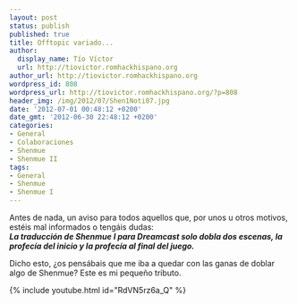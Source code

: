 ```yaml
---
layout: post
status: publish
published: true
title: Offtopic variado...
author:
  display_name: Tío Víctor
  url: http://tiovictor.romhackhispano.org
author_url: http://tiovictor.romhackhispano.org
wordpress_id: 808
wordpress_url: http://tiovictor.romhackhispano.org/?p=808
header_img: /img/2012/07/Shen1Noti07.jpg
date: '2012-07-01 00:48:12 +0200'
date_gmt: '2012-06-30 22:48:12 +0200'
categories:
- General
- Colaboraciones
- Shenmue
- Shenmue II
tags:
- General
- Shenmue
- Shenmue I
---
```


Antes de nada, un aviso para todos aquellos que, por unos u otros motivos, 
estéis mal informados o tengáis dudas:  
***La traducción de Shenmue I para Dreamcast solo dobla dos escenas, la 
profecía del inicio y la profecía al final del juego.***

Dicho esto, ¿os pensábais que me iba a quedar con las ganas de doblar algo 
de Shenmue? Este es mi pequeño tributo.

{% include youtube.html id="RdVN5rz6a_Q" %}

